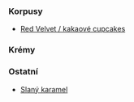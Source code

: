 ### Korpusy

* [Red Velvet / kakaové cupcakes](./korpusy/red_velvet)

### Krémy



### Ostatní

* [Slaný karamel](./ostatni/slany_karamel)
